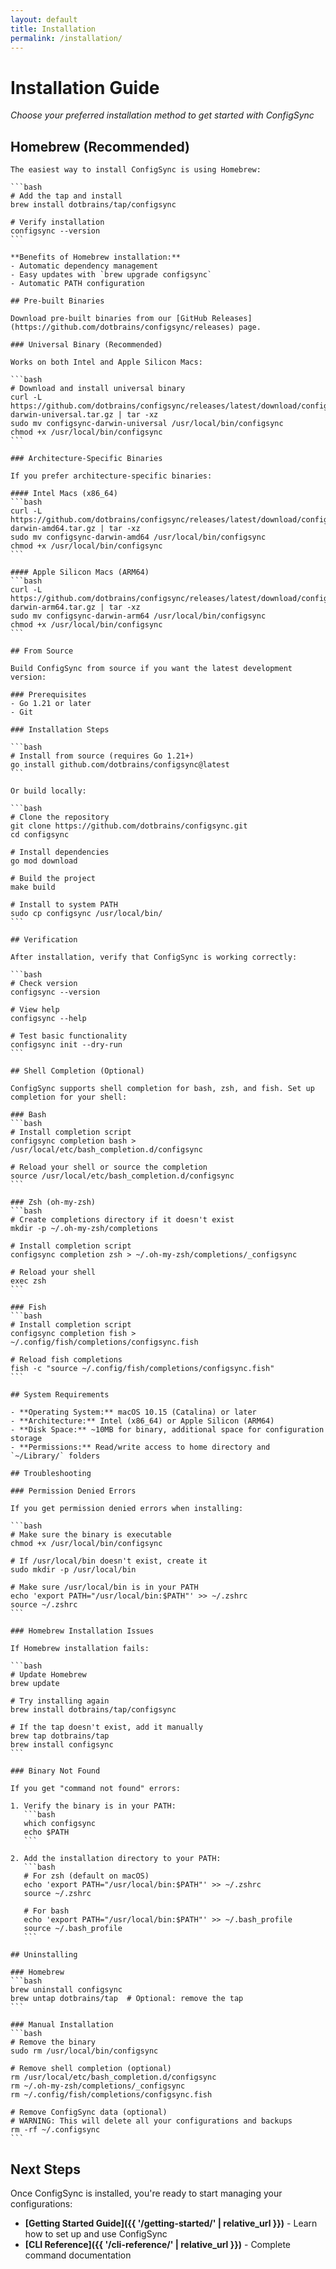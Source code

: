```yaml
---
layout: default
title: Installation
permalink: /installation/
---
```


# Installation Guide

*Choose your preferred installation method to get started with ConfigSync*

## Homebrew (Recommended)

    The easiest way to install ConfigSync is using Homebrew:

    ```bash
    # Add the tap and install
    brew install dotbrains/tap/configsync

    # Verify installation
    configsync --version
    ```

    **Benefits of Homebrew installation:**
    - Automatic dependency management
    - Easy updates with `brew upgrade configsync`
    - Automatic PATH configuration

    ## Pre-built Binaries

    Download pre-built binaries from our [GitHub Releases](https://github.com/dotbrains/configsync/releases) page.

    ### Universal Binary (Recommended)

    Works on both Intel and Apple Silicon Macs:

    ```bash
    # Download and install universal binary
    curl -L https://github.com/dotbrains/configsync/releases/latest/download/configsync-darwin-universal.tar.gz | tar -xz
    sudo mv configsync-darwin-universal /usr/local/bin/configsync
    chmod +x /usr/local/bin/configsync
    ```

    ### Architecture-Specific Binaries

    If you prefer architecture-specific binaries:

    #### Intel Macs (x86_64)
    ```bash
    curl -L https://github.com/dotbrains/configsync/releases/latest/download/configsync-darwin-amd64.tar.gz | tar -xz
    sudo mv configsync-darwin-amd64 /usr/local/bin/configsync
    chmod +x /usr/local/bin/configsync
    ```

    #### Apple Silicon Macs (ARM64)
    ```bash
    curl -L https://github.com/dotbrains/configsync/releases/latest/download/configsync-darwin-arm64.tar.gz | tar -xz
    sudo mv configsync-darwin-arm64 /usr/local/bin/configsync
    chmod +x /usr/local/bin/configsync
    ```

    ## From Source

    Build ConfigSync from source if you want the latest development version:

    ### Prerequisites
    - Go 1.21 or later
    - Git

    ### Installation Steps

    ```bash
    # Install from source (requires Go 1.21+)
    go install github.com/dotbrains/configsync@latest
    ```

    Or build locally:

    ```bash
    # Clone the repository
    git clone https://github.com/dotbrains/configsync.git
    cd configsync

    # Install dependencies
    go mod download

    # Build the project
    make build

    # Install to system PATH
    sudo cp configsync /usr/local/bin/
    ```

    ## Verification

    After installation, verify that ConfigSync is working correctly:

    ```bash
    # Check version
    configsync --version

    # View help
    configsync --help

    # Test basic functionality
    configsync init --dry-run
    ```

    ## Shell Completion (Optional)

    ConfigSync supports shell completion for bash, zsh, and fish. Set up completion for your shell:

    ### Bash
    ```bash
    # Install completion script
    configsync completion bash > /usr/local/etc/bash_completion.d/configsync

    # Reload your shell or source the completion
    source /usr/local/etc/bash_completion.d/configsync
    ```

    ### Zsh (oh-my-zsh)
    ```bash
    # Create completions directory if it doesn't exist
    mkdir -p ~/.oh-my-zsh/completions

    # Install completion script
    configsync completion zsh > ~/.oh-my-zsh/completions/_configsync

    # Reload your shell
    exec zsh
    ```

    ### Fish
    ```bash
    # Install completion script
    configsync completion fish > ~/.config/fish/completions/configsync.fish

    # Reload fish completions
    fish -c "source ~/.config/fish/completions/configsync.fish"
    ```

    ## System Requirements

    - **Operating System:** macOS 10.15 (Catalina) or later
    - **Architecture:** Intel (x86_64) or Apple Silicon (ARM64)
    - **Disk Space:** ~10MB for binary, additional space for configuration storage
    - **Permissions:** Read/write access to home directory and `~/Library/` folders

    ## Troubleshooting

    ### Permission Denied Errors

    If you get permission denied errors when installing:

    ```bash
    # Make sure the binary is executable
    chmod +x /usr/local/bin/configsync

    # If /usr/local/bin doesn't exist, create it
    sudo mkdir -p /usr/local/bin

    # Make sure /usr/local/bin is in your PATH
    echo 'export PATH="/usr/local/bin:$PATH"' >> ~/.zshrc
    source ~/.zshrc
    ```

    ### Homebrew Installation Issues

    If Homebrew installation fails:

    ```bash
    # Update Homebrew
    brew update

    # Try installing again
    brew install dotbrains/tap/configsync

    # If the tap doesn't exist, add it manually
    brew tap dotbrains/tap
    brew install configsync
    ```

    ### Binary Not Found

    If you get "command not found" errors:

    1. Verify the binary is in your PATH:
       ```bash
       which configsync
       echo $PATH
       ```

    2. Add the installation directory to your PATH:
       ```bash
       # For zsh (default on macOS)
       echo 'export PATH="/usr/local/bin:$PATH"' >> ~/.zshrc
       source ~/.zshrc

       # For bash
       echo 'export PATH="/usr/local/bin:$PATH"' >> ~/.bash_profile
       source ~/.bash_profile
       ```

    ## Uninstalling

    ### Homebrew
    ```bash
    brew uninstall configsync
    brew untap dotbrains/tap  # Optional: remove the tap
    ```

    ### Manual Installation
    ```bash
    # Remove the binary
    sudo rm /usr/local/bin/configsync

    # Remove shell completion (optional)
    rm /usr/local/etc/bash_completion.d/configsync
    rm ~/.oh-my-zsh/completions/_configsync
    rm ~/.config/fish/completions/configsync.fish

    # Remove ConfigSync data (optional)
    # WARNING: This will delete all your configurations and backups
    rm -rf ~/.configsync
    ```

## Next Steps

Once ConfigSync is installed, you're ready to start managing your configurations:

- **[Getting Started Guide]({{ '/getting-started/' | relative_url }})** - Learn how to set up and use ConfigSync
- **[CLI Reference]({{ '/cli-reference/' | relative_url }})** - Complete command documentation

